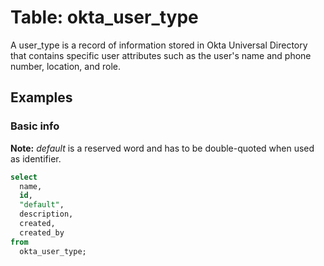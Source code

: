 # Table: okta_user_type

A user_type is a record of information stored in Okta Universal Directory that contains specific user attributes such as the user's name and phone number, location, and role.

## Examples

### Basic info

**Note:** _default_ is a reserved word and has to be double-quoted when used as identifier.

```sql
select
  name,
  id,
  "default",
  description,
  created,
  created_by
from
  okta_user_type;
```
